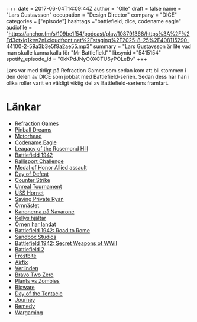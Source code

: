 +++
date = 2017-06-04T14:09:44Z
author = "Olle"
draft = false
name = "Lars Gustavsson"
occupation = "Design Director"
company = "DICE"
categories = ["episode"]
hashtags ="battlefield, dice, codename eagle"
audiofile = "https://anchor.fm/s/109be1f54/podcast/play/108791368/https%3A%2F%2Fd3ctxlq1ktw2nl.cloudfront.net%2Fstaging%2F2025-8-25%2F408115290-44100-2-59a3b3e5f9a2ae55.mp3"
summary = "Lars Gustavsson är lite vad man skulle kunna kalla för \"Mr Battlefield\""
libsynid ="5415154"
spotify_episode_id = "0kKPdJNyO0XCTU6yPOLeBv"
+++

Lars var med tidigt på Refraction Games som sedan kom att bli stommen i
den delen av DICE som jobbat med Battlefield-serien. Sedan dess har han
i olika roller varit en väldigt viktig del av Battlefield-seriens
framfart.

# Länkar
* [Refraction Games](http://battlefield.wikia.com/wiki/Refraction_Games)
* [Pinball Dreams](https://www.youtube.com/watch?v=6UNGMiPETXo)
* [Motorhead](https://www.youtube.com/watch?v=vQRav5bKpNs)
* [Codename Eagle](https://www.youtube.com/watch?v=EtUrwcRF0PA)
* [Leagacy of the Rosemond Hill](https://www.youtube.com/watch?v=a77KJy9E828)
* [Battlefield 1942](https://www.youtube.com/watch?v=hLyqJHaG2MY)
* [Rallisport Challenge](https://www.youtube.com/watch?v=3zkLmKSO1MY)
* [Medal of Honor Allied assault](https://www.youtube.com/watch?v=U3EnVrAquBA)
* [Day of Defeat](https://www.youtube.com/watch?v=-zUSp1u81I4)
* [Counter Strike](https://www.youtube.com/watch?v=rJzBH5e8LL0)
* [Unreal Tournament](https://www.youtube.com/watch?v=ug-eS7UQC5c)
* [USS Hornet](https://en.wikipedia.org/wiki/USS_Hornet_(CV-12))
* [Saving Private Ryan](https://www.youtube.com/watch?v=zwhP5b4tD6g)
* [Örnnästet](https://www.youtube.com/watch?v=khIZwbXDF0o) 
* [Kanonerna på Navarone](https://www.youtube.com/watch?v=g-QrevuB_Qk)
* [Kellys hjältar](https://www.youtube.com/watch?v=Csv1wXOr5tY)
* [Örnen har landat](https://www.youtube.com/watch?v=fD9soYn4tQA)
* [Battlefield 1942: Road to Rome](https://www.youtube.com/watch?v=TK7ccgsNv3w)
* [Sandbox Studios](https://en.wikipedia.org/wiki/Sandbox_Studios)
* [Battlefield 1942: Secret Weapons of WWII](https://www.youtube.com/watch?v=KbKmhtkbjn4)
* [Battlefield 2](https://www.youtube.com/watch?v=sv1qbuNA1ys)
* [Frostbite](https://www.ea.com/frostbite)
* [Airfix](https://en.wikipedia.org/wiki/Airfix)
* [Verlinden](https://www.bnamodelworld.com/verlinden-productions?zenid=5877520a843cd63477c80f0d08b5af07)
* [Bravo Two Zero](https://en.wikipedia.org/wiki/Bravo_Two_Zero_(novel))
* [Plants vs Zombies](https://www.youtube.com/watch?v=CHAbHz8iYHc)
* [Bioware](http://www.bioware.com/en/)
* [Day of the Tentacle](https://www.youtube.com/watch?v=g6v-zGTzNCE)
* [Journey](https://www.youtube.com/watch?v=bkL94nKSd2M)
* [Remedy](http://www.remedygames.com/)
* [Wargaming](http://eu.wargaming.net/)

